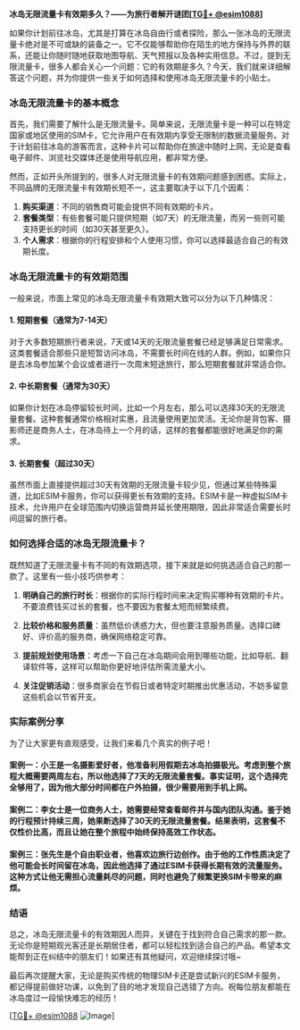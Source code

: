 **冰岛无限流量卡有效期多久？——为旅行者解开谜团[[TG💪+ @esim1088](https://t.me/s/esim1088)]**

如果你计划前往冰岛，尤其是打算在冰岛自由行或者探险，那么一张冰岛的无限流量卡绝对是不可或缺的装备之一。它不仅能够帮助你在陌生的地方保持与外界的联系，还能让你随时随地获取地图导航、天气预报以及各种实用信息。不过，提到无限流量卡，很多人都会关心一个问题：它的有效期是多久？今天，我们就来详细解答这个问题，并为你提供一些关于如何选择和使用冰岛无限流量卡的小贴士。

### 冰岛无限流量卡的基本概念

首先，我们需要了解什么是无限流量卡。简单来说，无限流量卡是一种可以在特定国家或地区使用的SIM卡，它允许用户在有效期内享受无限制的数据流量服务。对于计划前往冰岛的游客而言，这种卡片可以帮助你在旅途中随时上网，无论是查看电子邮件、浏览社交媒体还是使用导航应用，都非常方便。

然而，正如开头所提到的，很多人对无限流量卡的有效期问题感到困惑。实际上，不同品牌的无限流量卡有效期长短不一，这主要取决于以下几个因素：

1. **购买渠道**：不同的销售商可能会提供不同有效期的卡片。
2. **套餐类型**：有些套餐可能只提供短期（如7天）的无限流量，而另一些则可能支持更长的时间（如30天甚至更久）。
3. **个人需求**：根据你的行程安排和个人使用习惯，你可以选择最适合自己的有效期长度。

### 冰岛无限流量卡的有效期范围

一般来说，市面上常见的冰岛无限流量卡有效期大致可以分为以下几种情况：

#### 1. 短期套餐（通常为7-14天）
对于大多数短期旅行者来说，7天或14天的无限流量套餐已经足够满足日常需求。这类套餐适合那些只是短暂访问冰岛，不需要长时间在线的人群。例如，如果你只是去冰岛参加某个会议或者进行一次周末短途旅行，那么短期套餐就非常适合你。

#### 2. 中长期套餐（通常为30天）
如果你计划在冰岛停留较长时间，比如一个月左右，那么可以选择30天的无限流量套餐。这种套餐通常价格相对实惠，且流量使用更加灵活。无论你是背包客、摄影师还是商务人士，在冰岛待上一个月的话，这样的套餐都能很好地满足你的需求。

#### 3. 长期套餐（超过30天）
虽然市面上直接提供超过30天有效期的无限流量卡较少见，但通过某些特殊渠道，比如ESIM卡服务，你可以获得更长有效期的支持。ESIM卡是一种虚拟SIM卡技术，允许用户在全球范围内切换运营商并延长使用期限，因此非常适合需要长时间逗留的旅行者。

### 如何选择合适的冰岛无限流量卡？

既然知道了无限流量卡有不同的有效期选项，接下来就是如何挑选适合自己的那一款了。这里有一些小技巧供参考：

1. **明确自己的旅行时长**：根据你的实际行程时间来决定购买哪种有效期的卡片。不要浪费钱买过长的套餐，也不要因为套餐太短而频繁续费。
   
2. **比较价格和服务质量**：虽然低价诱惑力大，但也要注意服务质量。选择口碑好、评价高的服务商，确保网络稳定可靠。

3. **提前规划使用场景**：考虑一下自己在冰岛期间会用到哪些功能，比如导航、翻译软件等，这样可以帮助你更好地评估所需流量大小。

4. **关注促销活动**：很多商家会在节假日或者特定时期推出优惠活动，不妨多留意这些机会以节省开支。

### 实际案例分享

为了让大家更有直观感受，让我们来看几个真实的例子吧！

#### 案例一：小王是一名摄影爱好者，他准备利用假期去冰岛拍摄极光。考虑到整个旅程大概需要两周左右，所以他选择了7天的无限流量套餐。事实证明，这个选择完全够用了，因为他大部分时间都在户外拍摄，很少需要用到手机上网。

#### 案例二：李女士是一位商务人士，她需要经常查看邮件并与国内团队沟通。鉴于她的行程预计持续三周，她果断选择了30天的无限流量套餐。结果表明，这套餐不仅性价比高，而且让她在整个旅程中始终保持高效工作状态。

#### 案例三：张先生是个自由职业者，他喜欢边旅行边创作。由于他的工作性质决定了他可能会长时间留在冰岛，因此他选择了通过ESIM卡获得长期有效的流量服务。这种方式让他无需担心流量耗尽的问题，同时也避免了频繁更换SIM卡带来的麻烦。

### 结语

总之，冰岛无限流量卡的有效期因人而异，关键在于找到符合自己需求的那一款。无论你是短期观光客还是长期居住者，都可以轻松找到适合自己的产品。希望本文能帮到正在纠结中的朋友们！如果还有其他疑问，欢迎继续探讨哦~

最后再次提醒大家，无论是购买传统的物理SIM卡还是尝试新兴的ESIM卡服务，都记得提前做好功课，以免到了目的地才发现自己选错了方向。祝每位朋友都能在冰岛度过一段愉快难忘的经历！

[[TG💪+ @esim1088](https://t.me/s/esim1088) ![Image](https://i.postimg.cc/4NQfJmqS/Snipaste-2025-05-13-00-14-12.png)]